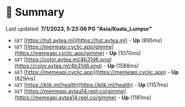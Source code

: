 # 📖 Summary
Last updated: **7/1/2023, 5:23:06 PG "Asia/Kuala_Lumpur"**

- `GET` [https://hst.aytea.ml](https://hst.aytea.ml) - **Up** (895ms)
- `GET` [https://memeapi.cyclic.app/gimme](https://memeapi.cyclic.app/gimme) - **Up** (1070ms)
- `GET` [https://color.aytea.ml/4b31d6.png](https://color.aytea.ml/4b31d6.png) - **Up** (1588ms)
- `GET` [https://memeapi.cyclic.app](https://memeapi.cyclic.app) - **Up** (829ms)
- `GET` [https://klik.ml/health](https://klik.ml/health) - **Up** (1157ms)
- `GET` [https://memeapi.aytea14.repl.co/gimme](https://memeapi.aytea14.repl.co/gimme) - **Up** (1181ms)
